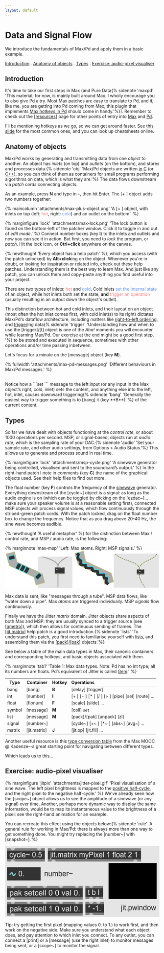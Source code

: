 ```yaml
---
layout: default
---
```


# Data and Signal Flow<!-- omit in toc -->

We introduce the fundamentals of Max/Pd and apply them in a basic example.

[Introduction](#introduction) . [Anatomy of objects](#anatomy-of-objects) . [Types](#types) . [Exercise: audio-pixel visualiser](#exercise-audio-pixel-visualiser)

## Introduction

It's time to take our first steps in Max (and Pure Data{% sidenote 'maxpd' 'This material, for now, is mainly built around Max. I wholly encourage you to also give Pd a try. Most Max patches are easy to translate to Pd, and if, like me, you are getting into Pd coming from Max, this plugin that implements [Max hotkeys in Pd](https://github.com/RVirmoors/maxhotkey-pd) should come in handy.'%}). Remember to check out the [[resources]] page for other points of entry into [Max](resources#max) and [Pd](resources#pd).

I'll be mentioning hotkeys as we go, so we can get around faster. See [this slide](slides/02-05-types-flow#3) for the most common ones, and you can look up cheatsheets online.

## Anatomy of objects

Max/Pd works by generating and transmitting data from one *object* to another. An object has *inlets* (on top) and *outlets* (on the bottom), and stores and processes data.{% sidenote 'obj' 'Max/Pd objects are written [in](https://github.com/Cycling74/max-sdk) [C](https://github.com/pure-data/externals-howto) (or [C++](https://github.com/Cycling74/min-devkit)), so you can think of them as containers for small programs performing algorithms on data, which is what they are.'%} The data flows downstream via *patch cords* connecting objects.

As an example, press **N** and type in ```+```, then hit Enter. The [+ ] object adds two numbers together:

{% maincolumn 'attachments/max-plus-object.png' 'A [+ ] object, with inlets on top (left: <span style="color:lightcoral">hot</span>, right: <span style="color:cornflowerblue">cold</span>) and an outlet on the bottom.' %}

{% marginfigure 'lock' 'attachments/max-lock.png' 'The lock button is found on the bottom-left of the patcher window. Click it to toggle in and out of *edit mode*.' %}
Connect number boxes (key **I**) to the inlets and outlets and now you can see it in action. But first, you need to *lock* the program, or *patch*. Hit the lock icon, or **Ctrl+click** anywhere on the canvas.

{% newthought 'Every object has a help patch' %}, which you access (with the patch unlocked) by **Alt+click**ing on the object. Whenever you're in doubt, or looking for inspiration or related info, check out these help patches. Understanding them is the best way to learn Max. And just like any patch, you can unlock them and copy-paste anything you find useful into your project.

There are two types of inlets: <span style="color:lightcoral">hot</span> and <span style="color:cornflowerblue">cold</span>. Cold inlets <span style="color:cornflowerblue">set the internal state</span> of an object, while hot inlets both set the state, **and** <span style="color:lightcoral">trigger an operation</span> (usually resulting in an output down the object's outlet).

This distinction between hot and cold inlets, and their layout on an object (most often the hot inlet comes first, with cold inlet(s) to its right) dictates Max/Pd's dataflow architecture, including matters like [right-to-left ordering](https://docs.cycling74.com/max8/tutorials/basicchapter05), and [trigger](https://docs.cycling74.com/max8/refpages/trigger)ing data{% sidenote 'trigger' 'Understanding how and when to use the [trigger]/[t] object is one of the *Aha!* moments you will encounter while learning Max/Pd. Our exercise at the end might be a good first step. '%} to be stored and executed in sequence, sometimes with other operations and/or time passing inbetween.

Let's focus for a minute on the [message] object (key **M**).

{% fullwidth 'attachments/max-pd-messages.png' 'Different behaviours in Max/Pd messages.' %}

<br/>
Notice how a ```set ``` message to the left input (or any input in the Max object’s right, cold, inlet) sets the content, and anything else into the left, hot, inlet, causes downward triggering{% sidenote 'bang' 'Generally the easiest way to trigger something is to [bang] it (key **B**).'%} of the current content.

## Types

So far we have dealt with objects functioning at the *control rate*, or about 1000 operations per second. MSP, or signal-based, objects run at *audio rate*, which is the sampling rate of your DAC.{% sidenote 'audio' 'Set your sample rate, and other audio settings, from Options > Audio Status.'%} This allows us to generate and process sound in real time. 

{% marginfigure 'lock' 'attachments/msp-cycle.png' 'A sinewave generator being controlled, visualised and sent to the soundcard’s output.' %}
In the right-hand patch I note in comments (key **C**) the name of the graphical objects used. See their help files to find out more.

The float number (key **F**) controls the frequency of the [sinewave](https://en.wikipedia.org/wiki/Sine_wave) generator. Everything downstream of the [cycle~] object is a signal: as long as the audio engine is on (which can be toggled by clicking on the [ezdac~]... make sure your speaker volume is at a reasonable setting first), connected MSP objects will process signal values, which flow continuously through the striped-green patch cords. With the patch locked, drag on the float number box to change the frequency. Notice that as you drag above 20-40 Hz, the sine wave becomes audible.

{% newthought 'A useful metaphor' %} for the distinction between Max / control rate, and MSP / audio rate, is the following:

{% marginnote 'max-msp' 'Left: Max atoms. Right: MSP signals.' %}
<img style="width:44%"  src="attachments/max-tube.png">
<img style="width:55%"  src="attachments/msp-pipe.png">

Max data is sent, like "messages through a tube". MSP data flows, like "water down a pipe". Max *atoms* are triggered individually. MSP *signals* flow continuously.

Finally we have the Jitter *matrix* domain. Jitter objects share aspects of both Max and MSP: they are usually synced to a trigger source (see [[qmetro](https://docs.cycling74.com/max8/refpages/qmetro)]), which then allows for continuous sending of frames. The [[jit.matrix](https://docs.cycling74.com/max8/refpages/jit.matrix)] help patch is a good introduction.{% sidenote 'lists' 'To understand this patch, you first need to familiarise yourself with [lists](https://docs.cycling74.com/max8/tutorials/basicchapter03), and assembling them via the [[pack]/[pak]](https://docs.cycling74.com/max8/refpages/pac) objects.'%}

See below a table of the main data types in Max, their canonic containers and corresponding hotkeys, and basic objects associated with them.

{% marginnote 'tab1' 'Table 1: Max data types. Note: Pd has no int type; all its numbers are floats. Pd’s equivalent of Jitter is called [Gem](https://puredata.info/downloads/gem/).' %}

| Type | Container | Hotkey | Operations |
|---|---|-|:---|
|bang|[bang]|**B**|[delay] [trigger]|
|int|[number]|**I**| [+ ] [- ] [* ] [/ ] [> ] [pipe] [sel] [route] ... |
|float|[flonum]|**F**| [scale] [slide] ... |
|symbol|[message]|**M**| [coll] ```set ``` |
|list|[message]|**M**| [pack]/[pak] [unpack] [zl] |
|signal|[number~]| | [cycle~] [+~ ] [*~ ] [abs~] [avg~] ... |
|matrix|[jit.matrix]| **J** | [jit.op] [jit.fill] ... | 

Another useful resource is this [type conversion table](https://www.kadenze.com/courses/programming-max-structuring-interactive-software-for-digital-arts-i/resources/1777) from the Max MOOC @ Kadenze--a great starting point for navigating between different types. 

Which leads us to this...

## Exercise: audio-pixel visualiser

{% marginfigure 'jitpix' 'attachments/jitter-pixel.gif' 'Pixel visualisation of a sine wave. The left pixel brightness is mapped to the [positive half-cycle](https://www.electronics-tutorials.ws/wp-content/uploads/2018/05/waveforms-tim1.gif), and the right pixel to the negative half-cycle.' %}
We've already seen how the [scope~] object allows us to see the amplitude of a sinewave (or any signal) over time. Another, perhaps more dynamic way to display the same information, would be to map its instantaneous value to the brightness of a pixel: see the right-hand animation for an example.

You can recreate this effect using the objects below:{% sidenote 'rule' 'A general rule for working in Max/Pd: there is always more than one way to get something done. You might try replacing the [number~] with [snapshot~].'%}

![](attachments/msp-jit-objects.png)

Tip: try getting the first pixel (mapping values 0. to 1.) to work first, and then work on the negative side. Make sure you understand what each object does, and pay attention to which inlet you connect. To any outlet, you can connect a [print] or a [message] (use the right inlet) to monitor messages being sent, or a [scope~] to monitor the signal.


[//begin]: # "Autogenerated link references for markdown compatibility"
[resources]: resources.md "Getting started"
[//end]: # "Autogenerated link references"
